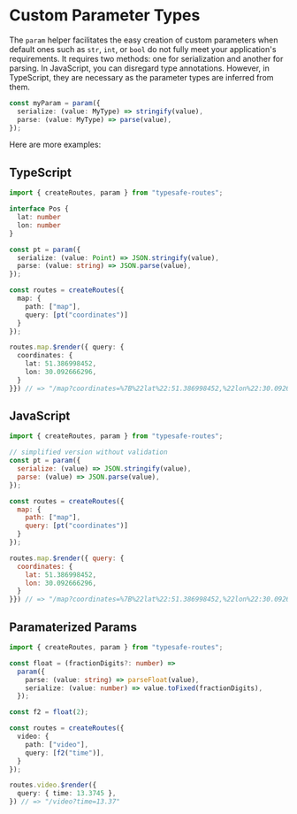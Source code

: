 # Custom Parameter Types

The `param` helper facilitates the easy creation of custom parameters when default ones such as `str`, `int`, or `bool` do not fully meet your application's requirements. It requires two methods: one for serialization and another for parsing. In JavaScript, you can disregard type annotations. However, in TypeScript, they are necessary as the parameter types are inferred from them.

``` ts
const myParam = param({
  serialize: (value: MyType) => stringify(value),
  parse: (value: MyType) => parse(value),
});
```

Here are more examples:

<!-- tabs:start -->
## **TypeScript**

``` ts
import { createRoutes, param } from "typesafe-routes";

interface Pos {
  lat: number
  lon: number
}

const pt = param({
  serialize: (value: Point) => JSON.stringify(value),
  parse: (value: string) => JSON.parse(value),
});

const routes = createRoutes({
  map: {
    path: ["map"],
    query: [pt("coordinates")]
  }
});

routes.map.$render({ query: {
  coordinates: {
    lat: 51.386998452,
    lon: 30.092666296,
  }
}}) // => "/map?coordinates=%7B%22lat%22:51.386998452,%22lon%22:30.092666296%7D"
```

## **JavaScript**

``` js
import { createRoutes, param } from "typesafe-routes";

// simplified version without validation
const pt = param({
  serialize: (value) => JSON.stringify(value),
  parse: (value) => JSON.parse(value),
});

const routes = createRoutes({
  map: {
    path: ["map"],
    query: [pt("coordinates")]
  }
});

routes.map.$render({ query: {
  coordinates: {
    lat: 51.386998452,
    lon: 30.092666296,
  }
}}) // => "/map?coordinates=%7B%22lat%22:51.386998452,%22lon%22:30.092666296%7D"
```

## **Paramaterized Params**

``` ts
import { createRoutes, param } from "typesafe-routes";

const float = (fractionDigits?: number) =>
  param({
    parse: (value: string) => parseFloat(value),
    serialize: (value: number) => value.toFixed(fractionDigits),
  });

const f2 = float(2);

const routes = createRoutes({
  video: {
    path: ["video"],
    query: [f2("time")],
  }
});

routes.video.$render({
  query: { time: 13.3745 },
}) // => "/video?time=13.37"
```
<!-- tabs:end -->
